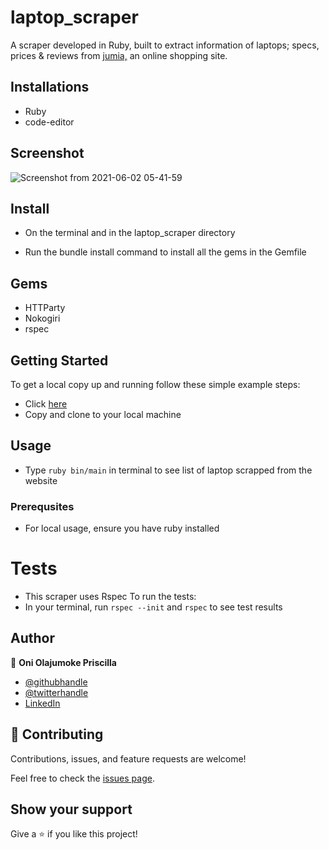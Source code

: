 # laptop_scraper
A scraper developed in Ruby, built to extract information of laptops; specs, prices & reviews from [jumia,](https://www.jumia.com.ng/laptops/) an online shopping site.


## Installations
- Ruby
- code-editor
## Screenshot
![Screenshot from 2021-06-02 05-41-59](https://user-images.githubusercontent.com/69638013/120424971-516ad080-c365-11eb-8bf8-0ed855f05952.png)

## Install
- On the terminal and in the laptop_scraper directory

- Run the bundle install command to install all the gems in the Gemfile

## Gems 
- HTTParty
- Nokogiri
- rspec

## Getting Started
To get a local copy up and running follow these simple example steps:
- Click [here](https://github.com/prolajumokeoni/laptop_scraper.git)
- Copy and clone to your local machine

## Usage 
- Type ```ruby bin/main``` in terminal to see list of laptop scrapped from the website

### Prerequsites
- For local usage, ensure you have ruby installed

# Tests
- This scraper uses Rspec To run the tests:
- In your terminal, run ```rspec --init``` and ```rspec``` to see test results



## Author
👤 **Oni Olajumoke Priscilla**

- [@githubhandle](https://github.com/prolajumokeoni)
- [@twitterhandle](https://twitter.com/prolajumokeoni)
- [LinkedIn](https://www.linkedin.com/in/olajumoke-priscilla-oni-44a48b162/)


## 🤝 Contributing

Contributions, issues, and feature requests are welcome!

Feel free to check the [issues page](https://github.com/prolajumokeoni/enumerable_methods/issues).

## Show your support

Give a ⭐️ if you like this project!
